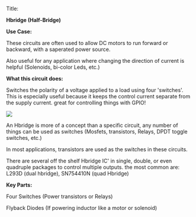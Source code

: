 Title:

**Hbridge (Half-Bridge)**

**Use Case:**

These circuits are often used to allow DC motors to run forward or backward, with a saperated power source.

Also useful for any application where changing the direction of current is helpful (Solenoids, bi-color Leds, etc.)



**What this circuit does:**

Switches the polarity of a voltage applied to a load using four &#39;switches&#39;. This is especially useful because it keeps the control current separate from the supply current. great for controlling things with GPIO!

![](https://2.bp.blogspot.com/-rukfP-mRul4/V1RA\_oIcaBI/AAAAAAAADkk/corNcSAUHxQtIThqKSMcfvHygg1jJ57dgCKgB/s1600/hbridge.png)

An Hbridge is more of a concept than a specific circuit, any number of things can be used as switches (Mosfets, transistors, Relays, DPDT toggle switches, etc.)



In most applications, transistors are used as the switches in these circuits.

There are several off the shelf Hbridge IC&#39; in single, double, or even quadruple packages to control multiple outputs. the most common are:  L293D (dual hbridge), SN754410N (quad Hbridge)



**Key Parts:**

Four Switches (Power transistors or Relays)

Flyback Diodes (If powering inductor like a motor or solenoid)

